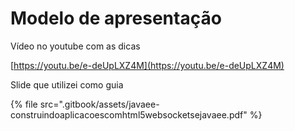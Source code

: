 # Modelo de apresentação

Vídeo no youtube com as dicas

[https://youtu.be/e-deUpLXZ4M](https://youtu.be/e-deUpLXZ4M)

Slide que utilizei como guia

{% file src=".gitbook/assets/javaee-construindoaplicacoescomhtml5websocketsejavaee.pdf" %}

